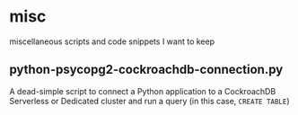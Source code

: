 # misc
miscellaneous scripts and code snippets I want to keep

## python-psycopg2-cockroachdb-connection.py

A dead-simple script to connect a Python application to a CockroachDB Serverless or Dedicated cluster and run a query (in this case, `CREATE TABLE`)
